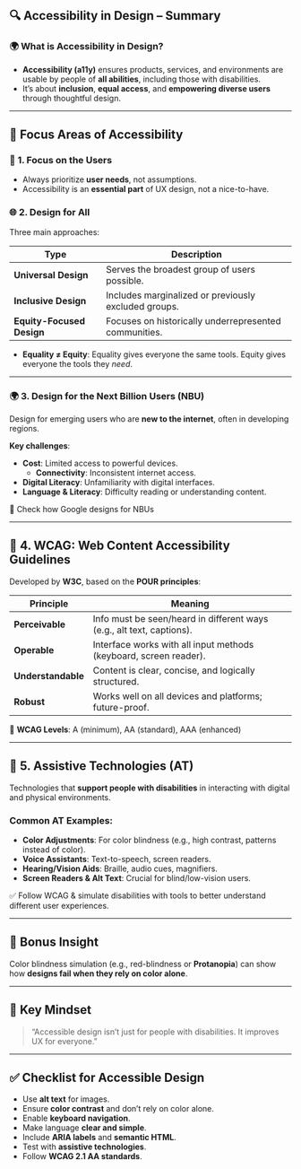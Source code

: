 ## 🔍 **Accessibility in Design – Summary**

### 🌍 **What is Accessibility in Design?**

- **Accessibility (a11y)** ensures products, services, and environments are usable by people of **all abilities**, including those with disabilities.
- It’s about **inclusion**, **equal access**, and **empowering diverse users** through thoughtful design.

---

## 🎯 **Focus Areas of Accessibility**

### 👥 **1. Focus on the Users**

- Always prioritize **user needs**, not assumptions.
- Accessibility is an **essential part** of UX design, not a nice-to-have.

### 🌐 **2. Design for All**

Three main approaches:

|Type|Description|
|---|---|
|**Universal Design**|Serves the broadest group of users possible.|
|**Inclusive Design**|Includes marginalized or previously excluded groups.|
|**Equity-Focused Design**|Focuses on historically underrepresented communities.|

- **Equality ≠ Equity**: Equality gives everyone the same tools. Equity gives everyone the tools they _need_.

---

### 🌍 **3. Design for the Next Billion Users (NBU)**

Design for emerging users who are **new to the internet**, often in developing regions.

**Key challenges**:

- **Cost**: Limited access to powerful devices.
    - **Connectivity**: Inconsistent internet access.
- **Digital Literacy**: Unfamiliarity with digital interfaces.
- **Language & Literacy**: Difficulty reading or understanding content.

🔗 Check how Google designs for NBUs

---

## 📖 **4. WCAG: Web Content Accessibility Guidelines**

Developed by **W3C**, based on the **POUR principles**:

|Principle|Meaning|
|---|---|
|**Perceivable**|Info must be seen/heard in different ways (e.g., alt text, captions).|
|**Operable**|Interface works with all input methods (keyboard, screen reader).|
|**Understandable**|Content is clear, concise, and logically structured.|
|**Robust**|Works well on all devices and platforms; future-proof.|

📌 **WCAG Levels**: A (minimum), AA (standard), AAA (enhanced)

---

## 🧰 **5. Assistive Technologies (AT)**

Technologies that **support people with disabilities** in interacting with digital and physical environments.

### Common AT Examples:

- **Color Adjustments**: For color blindness (e.g., high contrast, patterns instead of color).
- **Voice Assistants**: Text-to-speech, screen readers.
- **Hearing/Vision Aids**: Braille, audio cues, magnifiers.
- **Screen Readers & Alt Text**: Crucial for blind/low-vision users.

✅ Follow WCAG & simulate disabilities with tools to better understand different user experiences.

---

## 🌈 **Bonus Insight**

Color blindness simulation (e.g., red-blindness or **Protanopia**) can show how **designs fail when they rely on color alone**.

---

## 🧠 **Key Mindset**

> “Accessible design isn’t just for people with disabilities. It improves UX for everyone.”

---

## ✅ **Checklist for Accessible Design**

- Use **alt text** for images.
- Ensure **color contrast** and don’t rely on color alone.
- Enable **keyboard navigation**.
- Make language **clear and simple**.
- Include **ARIA labels** and **semantic HTML**.
- Test with **assistive technologies**.
- Follow **WCAG 2.1 AA standards**.
